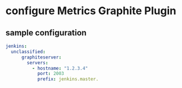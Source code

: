 # configure Metrics Graphite Plugin

## sample configuration

```yaml
jenkins: 
  unclassified:
      graphiteserver:
        servers:
          - hostname: "1.2.3.4"
            port: 2003
            prefix: jenkins.master.
```
